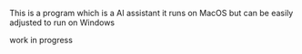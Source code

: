 This is a program which is a AI assistant it runs on MacOS but can be easily adjusted to run on Windows


work in progress
